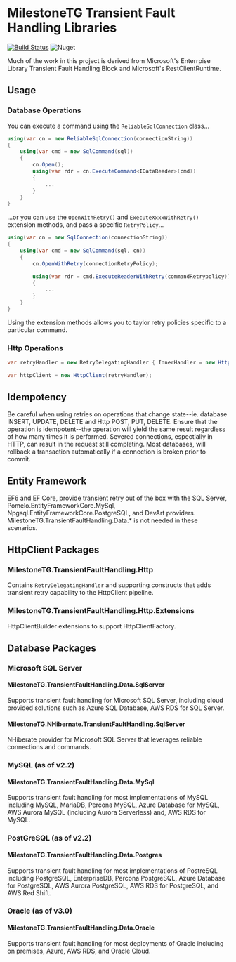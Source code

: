 # MilestoneTG Transient Fault Handling Libraries

[![Build Status](https://milestonetg.visualstudio.com/Milestone/_apis/build/status/transient-fault-handling?branchName=master)](https://milestonetg.visualstudio.com/Milestone/_build/latest?definitionId=38&branchName=master)
![Nuget](https://img.shields.io/nuget/v/MilestoneTG.TransientFaultHandling)

Much of the work in this project is derived from Microsoft's Enterrpise Library Transient Fault Handling Block and
Microsoft's RestClientRuntime.

## Usage

### Database Operations

You can execute a command using the `ReliableSqlConnection` class...

``` cs
using(var cn = new ReliableSqlConnection(connectionString))
{
	using(var cmd = new SqlCommand(sql))
	{
		cn.Open();
		using(var rdr = cn.ExecuteCommand<IDataReader>(cmd))
		{
			...
		}
	}
}
```

...or you can use the `OpenWithRetry()` and `ExecuteXxxxWithRetry()` extension methods, and pass a specific `RetryPolicy`...

``` cs
using(var cn = new SqlConnection(connectionString))
{
	using(var cmd = new SqlCommand(sql, cn))
	{
		cn.OpenWithRetry(connectionRetryPolicy);

		using(var rdr = cmd.ExecuteReaderWithRetry(commandRetrypolicy)}
		{
			...
		}
	}
}
```

Using the extension methods allows you to taylor retry policies specific to a particular command.

### Http Operations

``` cs
var retryHandler = new RetryDelegatingHandler { InnerHandler = new HttpClientHandler() };

var httpClient = new HttpClient(retryHandler);
```

## Idempotency

Be careful when using retries on operations that change state--ie. database INSERT, UPDATE, DELETE and Http POST, PUT, DELETE.
Ensure that the operation is idempotent--the operation will yield the same result regardless of how many times it is
performed. Severed connections, espectially in HTTP, can result in the request still completing. Most databases, will
rollback a transaction automatically if a connection is broken prior to commit.

## Entity Framework

EF6 and EF Core, provide transient retry out of the box with the SQL Server, Pomelo.EntityFrameworkCore.MySql,
Npgsql.EntityFrameworkCore.PostgreSQL, and DevArt providers. MilestoneTG.TransientFaultHandling.Data.* is not needed in
these scenarios.

## HttpClient Packages

### MilestoneTG.TransientFaultHandling.Http

Contains `RetryDelegatingHandler` and supporting constructs that adds transient retry capability to the HttpClient
pipeline.

### MilestoneTG.TransientFaultHandling.Http.Extensions

HttpClientBuilder extensions to support HttpClientFactory.

## Database Packages

### Microsoft SQL Server

#### MilestoneTG.TransientFaultHandling.Data.SqlServer

Supports transient fault handling for Microsoft SQL Server, including cloud provided solutions such as Azure 
SQL Database, AWS RDS for SQL Server.

#### MilestoneTG.NHibernate.TransientFaultHandling.SqlServer

NHiberate provider for Microsoft SQL Server that leverages reliable connections and commands.

### MySQL (as of v2.2)

#### MilestoneTG.TransientFaultHandling.Data.MySql

Supports transient fault handling for most implementations of MySQL including MySQL, MariaDB, Percona MySQL,
Azure Database for MySQL, AWS Aurora MySQL (including Aurora Serverless) and, AWS RDS for MySQL.

### PostGreSQL (as of v2.2)

#### MilestoneTG.TransientFaultHandling.Data.Postgres

Supports transient fault handling for most implementations of PostreSQL including PostgreSQL, EnterpriseDB, Percona
PostgreSQL, Azure Database for PostgreSQL, AWS Aurora PostgreSQL, AWS RDS for PostgreSQL, and AWS Red Shift.

### Oracle (as of v3.0)

#### MilestoneTG.TransientFaultHandling.Data.Oracle

Supports transient fault handling for most deployments of Oracle including on premises, Azure, AWS RDS, and Oracle Cloud.
